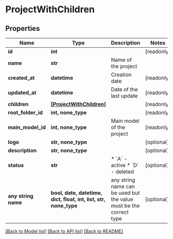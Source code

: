 # ProjectWithChildren


## Properties
Name | Type | Description | Notes
------------ | ------------- | ------------- | -------------
**id** | **int** |  | [readonly] 
**name** | **str** | Name of the project | 
**created_at** | **datetime** | Creation date | [readonly] 
**updated_at** | **datetime** | Date of the last update | [readonly] 
**children** | [**[ProjectWithChildren]**](ProjectWithChildren.md) |  | [readonly] 
**root_folder_id** | **int, none_type** |  | [readonly] 
**main_model_id** | **int, none_type** | Main model of the project | [readonly] 
**logo** | **str, none_type** |  | [optional] 
**description** | **str, none_type** |  | [optional] 
**status** | **str** | * &#x60;A&#x60; - active * &#x60;D&#x60; - deleted | [optional] 
**any string name** | **bool, date, datetime, dict, float, int, list, str, none_type** | any string name can be used but the value must be the correct type | [optional]

[[Back to Model list]](../README.md#documentation-for-models) [[Back to API list]](../README.md#documentation-for-api-endpoints) [[Back to README]](../README.md)


